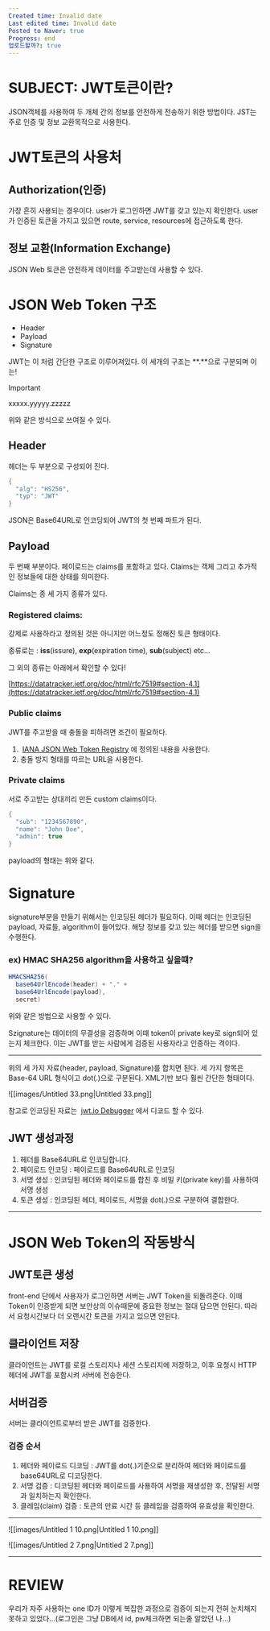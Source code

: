 ```yaml
---
Created time: Invalid date
Last edited time: Invalid date
Posted to Naver: true
Progress: end
업로드할까?: true
---
```

# SUBJECT: JWT토큰이란?

JSON객체를 사용하여 두 개체 간의 정보를 안전하게 전송하기 위한 방법이다. JST는 주로 인증 및 정보 교환목적으로 사용한다.

  

# JWT토큰의 사용처

## Authorization(인증)

가장 흔히 사용되는 경우이다. user가 로그인하면 JWT를 갖고 있는지 확인한다. user가 인증된 토큰을 가지고 있으면 route, service, resources에 접근하도록 한다.

  

## 정보 교환(Information Exchange)

JSON Web 토큰은 안전하게 데이터를 주고받는데 사용할 수 있다.

  

# JSON Web Token 구조

- Header
- Payload
- Signature

JWT는 이 처럼 간단한 구조로 이루어져있다. 이 세개의 구조는 **.**으로 구분되며 이는!

> [!important]  
> xxxxx.yyyyy.zzzzz  

위와 같은 방식으로 쓰여질 수 있다.

  

## Header

헤더는 두 부분으로 구성되어 진다.

```Java
{
  "alg": "HS256",
  "typ": "JWT"
}
```

JSON은 Base64URL로 인코딩되어 JWT의 첫 번째 파트가 된다.

  

## Payload

두 번째 부분이다. 페이로드는 claims를 포함하고 있다. Claims는 객체 그리고 추가적인 정보들에 대한 상태를 의미한다.

  

Claims는 종 세 가지 종류가 있다.

### Registered claims:

강제로 사용하라고 정의된 것은 아니지만 어느정도 정해진 토큰 형태이다.

종류로는 : **iss**(issure), **exp**(expiration time), **sub**(subject) etc…

  

그 외의 종류는 아래에서 확인할 수 있다!

[https://datatracker.ietf.org/doc/html/rfc7519#section-4.1](https://datatracker.ietf.org/doc/html/rfc7519#section-4.1)

  

### Public claims

JWT를 주고받을 때 충돌을 피하려면 조건이 필요하다.

1.  [IANA JSON Web Token Registry](https://www.iana.org/assignments/jwt/jwt.xhtml) 에 정의된 내용을 사용한다.
2. 충돌 방지 형태를 따르는 URL을 사용한다.

  

### Private claims

서로 주고받는 상대끼리 만든 custom claims이다.

  

```Java
{
  "sub": "1234567890",
  "name": "John Doe",
  "admin": true
}
```

payload의 형태는 위와 같다.

  

# Signature

signature부분을 만들기 위해서는 인코딩된 헤더가 필요하다. 이때 헤더는 인코딩된 payload, 자료들, algorithm이 들어있다. 해당 정보를 갖고 있는 헤더를 받으면 sign을 수행한다.

  

### ex) HMAC SHA256 algorithm을 사용하고 싶을떄?

```Java
HMACSHA256(
  base64UrlEncode(header) + "." +
  base64UrlEncode(payload),
  secret)
```

위와 같은 방법으로 사용할 수 있다.

  

Szignature는 데이터의 무결성을 검증하며 이때 token이 private key로 sign되어 있는지 체크한다. 이는 JWT를 받는 사람에게 검증된 사용자라고 인증하는 격이다.

---

  

위의 세 가지 자료(header, payload, Signature)를 합치면 된다. 세 가지 항목은 Base-64 URL 형식이고 dot(.)으로 구분된다. XML기반 보다 훨씬 간단한 형태이다.

![[images/Untitled 33.png|Untitled 33.png]]

참고로 인코딩된 자료는  [jwt.io Debugger](https://jwt.io/#debugger-io) 에서 디코드 할 수 있다.

  

## JWT 생성과정

1. 헤더를 Base64URL로 인코딩합니다.
2. 페이로드 인코딩 : 페이로드를 Base64URL로 인코딩
3. 서명 생성 : 인코딩된 헤더와 페이로드를 합친 후 비밀 키(private key)를 사용하여 서명 생성
4. 토큰 생성 : 인코딩된 헤더, 페이로드, 서명을 dot(.)으로 구분하여 결합한다.

---

# JSON Web Token의 작동방식

## JWT토큰 생성

front-end 단에서 사용자가 로그인하면 서버는 JWT Token을 되돌려준다. 이때 Token이 인증받게 되면 보안상의 이슈때문에 중요한 정보는 절대 담으면 안된다. 따라서 요청시간보다 더 오랜시간 토큰을 가지고 있으면 안된다.

## 클라이언트 저장

클라이언트는 JWT를 로컬 스토리지나 세션 스토리지에 저장하고, 이후 요청시 HTTP헤더에 JWT를 포함시켜 서버에 전송한다.

  

## 서버검증

서버는 클라이언트로부터 받은 JWT를 검증한다.

### 검증 순서

1. 헤더와 페이로드 디코딩 : JWT를 dot(.)기준으로 분리하여 헤더와 페이로드를 base64URL로 디코딩한다.
2. 서명 검증 : 디코딩된 헤더와 페이로드를 사용하여 서명을 재생성한 후, 전달된 서명과 일치하는지 확인한다.
3. 클레임(claim) 검증 : 토큰의 만료 시간 등 클레임을 검증하여 유효성을 확인한다.

---

![[images/Untitled 1 10.png|Untitled 1 10.png]]

![[images/Untitled 2 7.png|Untitled 2 7.png]]

  

---

# REVIEW

우리가 자주 사용하는 one ID가 이렇게 복잡한 과정으로 검증이 되는지 전혀 눈치채지 못하고 있었다…(로그인은 그냥 DB에서 id, pw체크하면 되는줄 알았던 나…)
